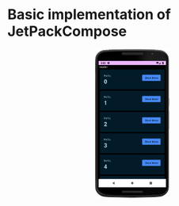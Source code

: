# Basic implementation of JetPackCompose

<p align="center">
<img src="https://github.com/Mohammed-Khubaib/Android-Project/blob/main/Screenshot_20221003_020114.png" width="150" height="300">
 </p>
